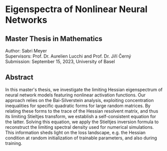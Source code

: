 # Eigenspectra of Nonlinear Neural Networks
## Master Thesis in Mathematics

Author: Sabri Meyer\
Supervisors: Prof. Dr. Aurelien Lucchi and Prof. Dr. Jiří Černý\
Submission: September 15, 2023, University of Basel

## Abstract
In this master's thesis, we investigate the limiting Hessian eigenspectrum of neural network models featuring nonlinear activation functions. Our approach relies on the Bai-Silverstein analysis, exploiting concentration inequalities for specific quadratic forms for large random matrices. By relating these forms to the trace of the Hessian resolvent matrix, and thus its limiting Stieltjes transform, we establish a self-consistent equation for the latter. Solving this equation, we apply the Stieltjes inversion formula to reconstruct the limiting spectral density used for numerical simulations. This information sheds light on the loss landscape, e.g. the Hessian condition at random initialization of trainable parameters, and also during training.
